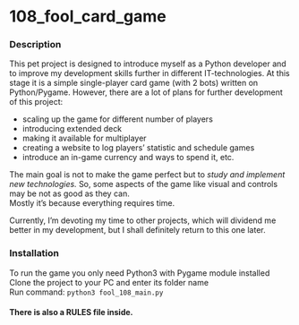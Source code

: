 # 108_fool_card_game

### Description

This pet project is designed to introduce myself as a Python developer and to improve my development skills further in different IT-technologies.
At this stage it is a simple single-player card game (with 2 bots) written on Python/Pygame.
However, there are a lot of plans for further development of this project: 
- scaling up the game for different number of players
- introducing extended deck
- making it available for multiplayer
- creating a website to log players’ statistic and schedule games
- introduce an in-game currency and ways to spend it, etc.

The main goal is not to make the game perfect but to *study and implement new technologies.* So, some aspects of the game like visual and controls may be not as good as they can.  
Mostly it’s because everything requires time.

Currently, I’m devoting my time to other projects, which will dividend me better in my development, but I shall definitely return to this one later.

### Installation

To run the game you only need Python3 with Pygame module installed  
Clone the project to your PC and enter its folder name  
Run command: `python3 fool_108_main.py`  

#### There is also a RULES file inside.
